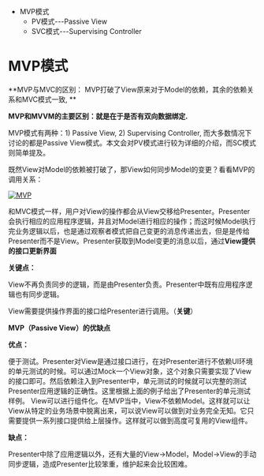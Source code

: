 
* MVP模式
  * PV模式---Passive View
  * SVC模式---Supervising Controller


# MVP模式
   
 **MVP与MVC的区别： MVP打破了View原来对于Model的依赖，其余的依赖关系和MVC模式一致, **
   
 **MVP和MVVM的主要区别：就是在于是否有双向数据绑定.**
   
MVP模式有两种：1) Passive View, 2) Supervising Controller, 而大多数情况下讨论的都是Passive View模式。本文会对PV模式进行较为详细的介绍，而SC模式则简单提及。   

既然View对Model的依赖被打破了，那View如何同步Model的变更？看看MVP的调用关系：

<a href="https://ibb.co/njZgxct"><img src="https://i.ibb.co/9Wz8QTS/MVP.png" alt="MVP" border="0"></a>

和MVC模式一样，用户对View的操作都会从View交移给Presenter。Presenter会执行相应的应用程序逻辑，并且对Model进行相应的操作；而这时候Model执行完业务逻辑以后，也是通过观察者模式把自己变更的消息传递出去，但是是传给Presenter而不是View。Presenter获取到Model变更的消息以后，通过**View提供的接口更新界面**

**关键点：**

View不再负责同步的逻辑，而是由Presenter负责。Presenter中既有应用程序逻辑也有同步逻辑。

View需要提供操作界面的接口给Presenter进行调用。（**关键**）

**MVP（Passive View）的优缺点**

**优点：**

便于测试。Presenter对View是通过接口进行，在对Presenter进行不依赖UI环境的单元测试的时候。可以通过Mock一个View对象，这个对象只需要实现了View的接口即可。然后依赖注入到Presenter中，单元测试的时候就可以完整的测试Presenter应用逻辑的正确性。这里根据上面的例子给出了Presenter的单元测试样例。
View可以进行组件化。在MVP当中，View不依赖Model。这样就可以让View从特定的业务场景中脱离出来，可以说View可以做到对业务完全无知。它只需要提供一系列接口提供给上层操作。这样就可以做到高度可复用的View组件。

**缺点：**

Presenter中除了应用逻辑以外，还有大量的View->Model，Model->View的手动同步逻辑，造成Presenter比较笨重，维护起来会比较困难。
